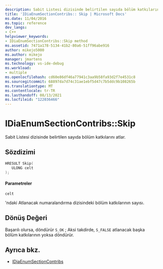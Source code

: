 ```yaml
---
description: Sabit Listesi dizisinde belirtilen sayıda bölüm katkılarını atlar.
title: 'IDiaEnumSectionContribs:: Skip | Microsoft Docs'
ms.date: 11/04/2016
ms.topic: reference
dev_langs:
- C++
helpviewer_keywords:
- IDiaEnumSectionContribs::Skip method
ms.assetid: 7471a178-5134-41b2-80a6-51ff96abe916
author: mikejo5000
ms.author: mikejo
manager: jmartens
ms.technology: vs-ide-debug
ms.workload:
- multiple
ms.openlocfilehash: cd60e86df46a77941c3aa9b58fa93d2f7e4531c8
ms.sourcegitcommit: 68897da7d74c31ae1ebf5d47c7b5ddc9b108265b
ms.translationtype: MT
ms.contentlocale: tr-TR
ms.lasthandoff: 08/13/2021
ms.locfileid: "122036466"
---
```

# <a name="idiaenumsectioncontribsskip"></a>IDiaEnumSectionContribs::Skip
Sabit Listesi dizisinde belirtilen sayıda bölüm katkılarını atlar.

## <a name="syntax"></a>Sözdizimi

```C++
HRESULT Skip( 
   ULONG celt
);
```

#### <a name="parameters"></a>Parametreler
 `celt`

'ndaki Atlanacak numaralandırma dizisindeki bölüm katkılarının sayısı.

## <a name="return-value"></a>Dönüş Değeri
 Başarılı olursa, döndürür `S_OK` ; Aksi takdirde, `S_FALSE` atlanacak başka bölüm katkılarının yoksa döndürür.

## <a name="see-also"></a>Ayrıca bkz.
- [IDiaEnumSectionContribs](../../debugger/debug-interface-access/idiaenumsectioncontribs.md)
